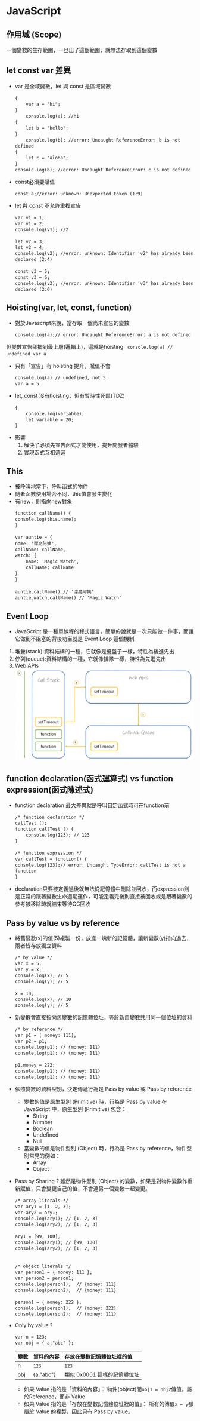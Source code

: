 # JavaScript

## 作用域 (Scope)
一個變數的生存範圍，一旦出了這個範圍，就無法存取到這個變數

## let const var 差異
- var 是全域變數，let 與 const 是區域變數
    ``` 
    {
        var a = "hi";
    }
        console.log(a); //hi
    {
        let b = "hello";
    }
        console.log(b); //error: Uncaught ReferenceError: b is not defined
    {
        let c = "aloha";
    }
    console.log(b); //error: Uncaught ReferenceError: c is not defined
    ```

- const必須要賦值
    ``` 
    const a;//error: unknown: Unexpected token (1:9)
    ```

- let 與 const 不允許重複宣告
    ``` 
    var v1 = 1;
    var v1 = 2;
    console.log(v1); //2

    let v2 = 3;
    let v2 = 4;
    console.log(v2); //error: unknown: Identifier 'v2' has already been declared (2:4)

    const v3 = 5;
    const v3 = 6;
    console.log(v3); //error: unknown: Identifier 'v3' has already been declared (2:6)
    ```

## Hoisting(var, let, const, function)
- 對於Javascript來說，當存取一個尚未宣告的變數
    ``` 
    console.log(a);// error: Uncaught ReferenceError: a is not defined
    ```
但變數宣告卻擺到最上層(邏輯上)，這就是hoisting
    ``` 
    console.log(a) // undefined
    var a
    ```
- 只有「宣告」有 hoisting 提升，賦值不會
    ``` 
    console.log(a) // undefined, not 5
    var a = 5   
    ```
- let, const 沒有hoisting，但有暫時性死區(TDZ)
    ```
    { 
        console.log(variable);
        let variable = 20;
    }
    ```
- 影響 
    1. 解決了必須先宣告函式才能使用，提升開發者體驗
    2. 實現函式互相遞迴

## This
- 被呼叫地當下，呼叫函式的物件
- 隨者函數使用場合不同，this值會發生變化
- 有new，則指向new對象
    ```
    function callName() {
    console.log(this.name);
    }

    var auntie = {
    name: '漂亮阿姨',
    callName: callName,
    watch: {
        name: 'Magic Watch',
        callName: callName
    }
    }

    auntie.callName() // '漂亮阿姨'
    auntie.watch.callName() // 'Magic Watch'
    ```

## Event Loop
- JavaScript 是一種單線程的程式語言，簡單的說就是一次只能做一件事，而讓它做到不阻塞的背後功臣就是 Event Loop 這個機制
1. 堆疊(stack):資料結構的一種，它就像是疊盤子一樣，特性為後進先出
2. 佇列(queue):資料結構的一種，它就像排隊一樣，特性為先進先出
3. Web APIs 
![image](https://github.com/Ccj82378/Interview_QA/blob/main/img/EventLoop.png)

## function declaration(函式運算式) vs function expression(函式陳述式) 
- function declaration 最大差異就是呼叫自定函式時可在function前
    ```
    /* function declaration */
    callTest ();
    function callTest () {
        console.log(123); // 123
    }

    /* function expression */
    var callTest = function() {
    console.log(123);// error: Uncaught TypeError: callTest is not a function
    }
    ```
- declaration只要被定義過後就無法從記憶體中刪除並回收，而expression則是正常的跟著變數生命週期運作，可能定義完後則直接被回收或是跟著變數的參考被移除時就結束等待GC回收

## Pass by value vs by reference
- 將舊變數(x)的值(5)複製一份，放進一塊新的記憶體，讓新變數(y)指向過去，兩者皆存放獨立資料
    ```
    /* by value */
    var x = 5;
    var y = x; 
    console.log(x); // 5
    console.log(y); // 5

    x = 10;
    console.log(x); // 10
    sonsole.log(y); // 5
    ```

- 新變數會直接指向舊變數的記憶體位址，等於新舊變數共用同一個位址的資料
    ```
    /* by reference */
    var p1 = [ money: 111];
    var p2 = p1;
    console.log(p1); // {money: 111}
    console.log(p1); // {money: 111}

    p1.money = 222;
    console.log(p1); // {money: 111}
    console.log(p1); // {money: 111}
    ```

- 依照變數的資料型別，決定傳遞行為是 Pass by value 或 Pass by reference
    - 變數的值是原生型別 (Primitive) 時，行為是 Pass by value
    在 JavaScript 中，原生型別 (Primitive) 包含：
        - String
        - Number
        - Boolean
        - Undefined
        - Null 
    - 當變數的值是物件型別 (Object) 時，行為是 Pass by reference，物件型別常見的例如：
        - Array
        - Object

- Pass by Sharing ?
雖然是物件型別 (Object) 的變數，如果是對物件變數作重新賦值，只會變更自己的值，不會連另一個變數一起變更。
    ```
    /* array literals */
    var ary1 = [1, 2, 3];
    var ary2 = ary1;
    console.log(ary1); // [1, 2, 3]
    console.log(ary2); // [1, 2, 3]

    ary1 = [99, 100];
    console.log(ary1); // [99, 100]
    console.log(ary2); // [1, 2, 3]


    /* object literals */
    var person1 = { money: 111 };
    var person2 = person1;
    console.log(person1);  // {money: 111}
    console.log(person2);  // {money: 111}

    person1 = { money: 222 };
    console.log(person1);  // {money: 222}
    console.log(person2);  // {money: 111}
    ```

- Only by value ?
    ```
    var n = 123;
    var obj = { a:"abc" };
    ```
    變數 | 資料的內容 | 存放在變數記憶體位址裡的值
    --- | --- | ---
    n | `123` | `123`
    obj | {a:"abc"} | 類似 0x0001 這樣的記憶體位址
    - 如果 Value 指的是「資料的內容」：
        物件(object)間`obj1 = obj2`傳值，屬於Reference，而非 Value 
    - 如果 Value 指的是「存放在變數記憶體位址裡的值」：
        所有的傳值`x = y`都屬於 Value 的複製，因此只有 Pass by value。